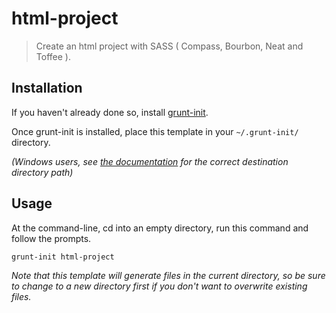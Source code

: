 # html-project

> Create an html project with SASS ( Compass, Bourbon, Neat and Toffee ).

[grunt-init]: http://gruntjs.com/project-scaffolding

## Installation
If you haven't already done so, install [grunt-init](https://github.com/gruntjs/grunt-init).

Once grunt-init is installed, place this template in your `~/.grunt-init/` directory.

_(Windows users, see [the documentation][grunt-init] for the correct destination directory path)_

## Usage

At the command-line, cd into an empty directory, run this command and follow the prompts.

```
grunt-init html-project
```

_Note that this template will generate files in the current directory, so be sure to change to a new directory first if you don't want to overwrite existing files._